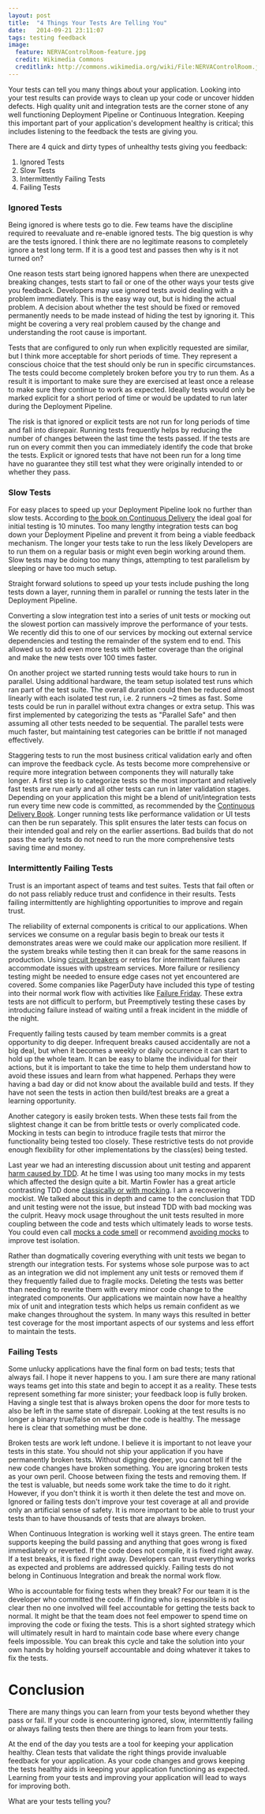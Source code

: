 ```yaml
---
layout: post
title:  "4 Things Your Tests Are Telling You"
date:   2014-09-21 23:11:07
tags: testing feedback
image:
  feature: NERVAControlRoom-feature.jpg
  credit: Wikimedia Commons
  creditlink: http://commons.wikimedia.org/wiki/File:NERVAControlRoom.jpg
---
```


Your tests can tell you many things about your application. Looking into your test
results can provide ways to clean up your code or uncover hidden defects.
High quality unit and integration tests are the corner stone of any well functioning
Deployment Pipeline or Continuous Integration. Keeping this important part of
your application's development healthy is critical; this includes listening to the feedback the tests
are giving you.

There are 4 quick and dirty types of unhealthy tests giving you feedback:

1. Ignored Tests
2. Slow Tests
3. Intermittently Failing Tests
4. Failing Tests

### Ignored Tests

Being ignored is where tests go to die. Few teams have the discipline required
to reevaluate and re-enable ignored tests. The big question is why are the
tests ignored. I think there are no legitimate reasons to completely ignore a
test long term. If it is a good test and passes then why is it not turned on?

One reason tests start being ignored happens when there are unexpected breaking changes, tests
start to fail or one of the other ways your tests give you feedback. Developers
may use ignored tests avoid dealing with a problem immediately. This is the easy
way out, but is hiding the actual problem. A decision about whether the test
should be fixed or removed permanently needs to be made instead of hiding
the test by ignoring it. This might be covering a very real problem caused by
the change and understanding the root cause is important.

Tests that are configured to only run when explicitly requested are similar, but
I think more acceptable for short periods of time. They represent a conscious
choice that the test should only be run in specific circumstances. The tests
could become completely broken before you try to run them. As a result it is
important to make sure they are exercised at least once a release to make sure
they continue to work as expected. Ideally tests would only be marked explicit
for a short period of time or would be updated to run later during the
Deployment Pipeline.

The risk is that ignored or explicit tests are not run for long periods of time and fall into
disrepair. Running tests frequently helps by reducing the number of changes
between the last time the tests passed. If the tests are run on every
commit then you can immediately identify the code that broke the tests.
Explicit or ignored tests that have not been run for a long time have no
guarantee they still test what they were originally intended to or whether
they pass.

### Slow Tests

For easy places to speed up your Deployment Pipeline look no further than slow
tests. According to [the book on Continuous Delivery][cd] the ideal goal for
initial testing is 10 minutes. Too many lengthy integration tests can bog down your
Deployment Pipeline and prevent it from being a viable feedback mechanism. The
longer your tests take to run the less likely Developers are to run them on a
regular basis or might even begin working around them. Slow tests may be doing
too many things, attempting to test parallelism by sleeping or have too much
setup.

Straight forward solutions to speed up your tests include pushing the long
tests down a layer, running them in parallel or running the tests later in the
Deployment Pipeline.

Converting a slow integration test into a series of unit tests or mocking out
the slowest portion can massively improve the performance of your tests. We
recently did this to one of our services by mocking out external service
dependencies and testing the remainder
of the system end to end. This allowed us to add even more tests with better coverage
than the original and make the new tests over 100 times faster.

On another project we started running tests would
take hours to run in parallel. Using additional hardware, the team setup isolated test runs
which ran part of the test suite. The overall duration could then be reduced
almost linearly with each isolated test run, i.e. 2 runners ~2 times as fast.
Some tests could be run in parallel without extra changes or extra setup. This
was first implemented by categorizing the tests as "Parallel Safe" and then
assuming all other tests needed to be sequential. The parallel tests were much
faster, but maintaining test categories can be brittle if not managed effectively.

Staggering tests to run the most business critical validation early and often can
improve the feedback cycle. As tests become more comprehensive or require more
integration between components they will naturally take longer. A first step is
to categorize tests so the most important and relatively fast tests are
run early and all other tests can run in later validation stages. Depending on
your application this might be a blend of unit/integration tests run every time
new code is committed, as
recommended by the [Continuous Delivery Book][cd]. Longer running tests like
performance validation or UI tests can then be run separately. This split
ensures the later tests can focus on their intended goal and rely on the
earlier assertions. Bad builds that do not pass the early tests do not need to
run the more comprehensive tests saving time and money.

### Intermittently Failing Tests

Trust is an important aspect of teams and test suites. Tests that fail often
or do not pass reliably reduce trust and confidence in their results.
Tests failing intermittently are highlighting opportunities to improve and
regain trust.

The reliability of external components is critical to our applications. When
services we consume on a regular basis begin to break our tests it demonstrates
areas were we could make our application more resilient. If the system breaks
while testing then it can break for the same reasons in production. Using
[circuit breakers][breaker] or retries for intermittent failures can
accommodate issues with upstream services. More failure or resiliency testing
might be needed to ensure edge cases not yet encountered are covered. Some companies like
PagerDuty have included this type of testing into their normal work flow with
activities like [Failure Friday][failure]. These extra tests are not difficult
to perform, but Preemptively testing these cases by introducing failure instead
of waiting until a freak incident in the middle of the night.

Frequently failing tests caused by team member commits is a great opportunity
to dig deeper. Infrequent breaks caused accidentally are not a big deal,
but when it becomes a weekly or daily occurrence it can start to hold up the
whole team. It can be easy to blame the individual for their actions, but it is
important to take
the time to help them understand how to avoid these issues and learn from what
happened. Perhaps they were having a bad day or did not know about the available build
and tests. If they have not seen the tests in action then
build/test breaks are a great a learning opportunity.

Another category is easily broken tests. When these tests fail
from the slightest change it can be from brittle tests or overly complicated
code. Mocking in tests can begin to introduce fragile tests that mirror the
functionality being tested too closely.
These restrictive tests do not provide enough flexibility for other
implementations by the class(es) being tested.

Last year we had an interesting discussion about unit testing and apparent
[harm caused by TDD][harm]. At he time I was using too many mocks in my tests
which affected the design quite a bit. Martin Fowler has a great article
contrasting TDD done [classically or with mocking][mockist]. I am a recovering
mockist. We talked about this in depth and came to the conclusion that TDD and
unit testing were not the issue, but instead TDD with bad mocking was the
culprit. Heavy mock usage throughout the unit tests resulted in more
coupling between the code and tests which ultimately leads to worse tests. You
could even call [mocks a code smell][mocks-smell] or recommend [avoiding mocks][avoiding-mocks]
to improve test isolation.

Rather than dogmatically covering everything with unit tests we began to
strength our integration tests. For systems whose sole purpose was to act
as an integration we did not implement any unit tests or removed them if they
frequently failed due to fragile mocks. Deleting the tests was better than
needing to rewrite them with every minor code change to the integrated
components. Our applications we maintain now have a healthy mix of unit and
integration tests which helps us remain confident as we make changes throughout
the system. In many ways this resulted in better test coverage for the most
important aspects of our systems and less effort to maintain the tests.

### Failing Tests

Some unlucky applications have the final form on bad tests; tests that always
fail. I hope it never happens to you. I am sure there are many rational ways
teams get into this state and begin to accept it as a reality. These tests
represent something far more sinister; your feedback loop is fully broken. Having a
single test that is always broken opens the door for more tests to also be left
in the same state of disrepair. Looking at the test results is no longer a
binary true/false on whether the code is healthy. The message here is clear
that something must be done.

Broken tests are work left undone. I believe it is important to not leave
your tests in this state. You should not ship your application if you have
permanently broken tests. Without digging deeper, you cannot tell if the new
code changes have broken something. You are ignoring broken tests as your own
peril. Choose between fixing the tests and removing them. If the test is
valuable, but needs some work take the time to do it right. However, if you
don't think it is worth it then delete the test and move on. Ignored or failing
tests don't improve your test coverage at all and provide only an artificial
sense of safety. It is more important to be able to trust your tests than to
have thousands of tests that are always broken.

When Continuous Integration is working well it stays green. The entire team
supports keeping the build passing and anything that goes wrong is fixed
immediately or reverted. If the code does not compile, it is fixed right away.
If a test breaks, it is fixed right away. Developers can trust everything
works as expected and problems are addressed quickly. Failing tests do not
belong in Continuous Integration and break the normal work flow.

Who is accountable for fixing tests when they break? For our team
it is the developer who committed the code. If finding who is responsible is
not clear then no one involved will feel accountable for getting the tests back
to normal. It might be that the team does not feel empower to spend time on
improving the code or fixing the tests. This is a short sighted strategy which
will ultimately result in hard to maintain code base where every change feels
impossible. You can break this cycle and take the solution into your own hands
by holding yourself accountable and doing whatever it takes to fix the tests.

Conclusion
===============================================================================

There are many things you can learn from your tests beyond whether they pass or
fail. If your code is encountering ignored, slow, intermittently
failing or always failing tests then there are things to learn from your tests.

At the end of the day you tests are a tool for keeping your application
healthy. Clean tests that validate the right things provide invaluable feedback for
your application. As your code changes and grows keeping the tests healthy aids in
keeping your application functioning as expected. Learning from your tests and
improving your application will lead to ways for improving both.

What are your tests telling you?

[cd]: http://www.amazon.com/Continuous-Delivery-Deployment-Automation-Addison-Wesley-ebook/dp/B003YMNVC0/
[breaker]: http://techblog.netflix.com/2011/12/making-netflix-api-more-resilient.html
[failure]: http://www.pagerduty.com/blog/failure-friday-at-pagerduty/
[harm]: http://david.heinemeierhansson.com/2014/test-induced-design-damage.html
[mockist]: http://martinfowler.com/articles/mocksArentStubs.html
[avoiding-mocks]: https://www.destroyallsoftware.com/blog/2014/test-isolation-is-about-avoiding-mocks
[mocks-smell]: http://devblog.avdi.org/2011/09/06/making-a-mockery-of-tdd/
